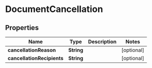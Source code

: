 

# DocumentCancellation


## Properties

| Name | Type | Description | Notes |
|------------ | ------------- | ------------- | -------------|
|**cancellationReason** | **String** |  |  [optional] |
|**cancellationRecipients** | **String** |  |  [optional] |



